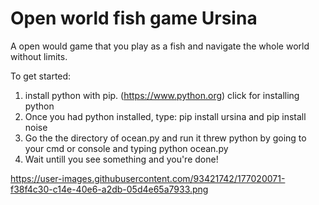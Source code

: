 # Open world fish game Ursina
A open would game that you play as a fish and navigate the whole world without limits.

To get started:
1. install python with pip. (https://www.python.org) click for installing python
2. Once you had python installed, type: pip install ursina and pip install noise
3. Go the the directory of ocean.py and run it threw python by going to your cmd or console and typing python ocean.py
4. Wait untill you see something and you're done!

https://user-images.githubusercontent.com/93421742/177020071-f38f4c30-c14e-40e6-a2db-05d4e65a7933.png
